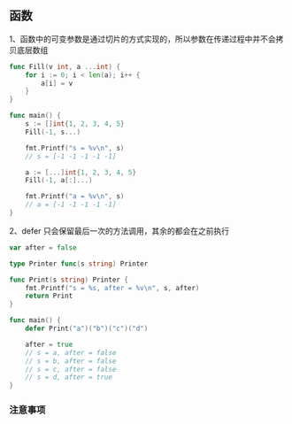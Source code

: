 函数
------

1、函数中的可变参数是通过切片的方式实现的，所以参数在传递过程中并不会拷贝底层数组

```go
func Fill(v int, a ...int) {
	for i := 0; i < len(a); i++ {
		a[i] = v
	}
}

func main() {
	s := []int{1, 2, 3, 4, 5}
	Fill(-1, s...)

	fmt.Printf("s = %v\n", s)
	// s = [-1 -1 -1 -1 -1]

	a := [...]int{1, 2, 3, 4, 5}
	Fill(-1, a[:]...)

	fmt.Printf("a = %v\n", s)
	// a = [-1 -1 -1 -1 -1]
}
```

2、defer 只会保留最后一次的方法调用，其余的都会在之前执行

```go
var after = false

type Printer func(s string) Printer

func Print(s string) Printer {
	fmt.Printf("s = %s, after = %v\n", s, after)
	return Print
}

func main() {
	defer Print("a")("b")("c")("d")

	after = true
	// s = a, after = false
	// s = b, after = false
	// s = c, after = false
	// s = d, after = true
}
```



### 注意事项

